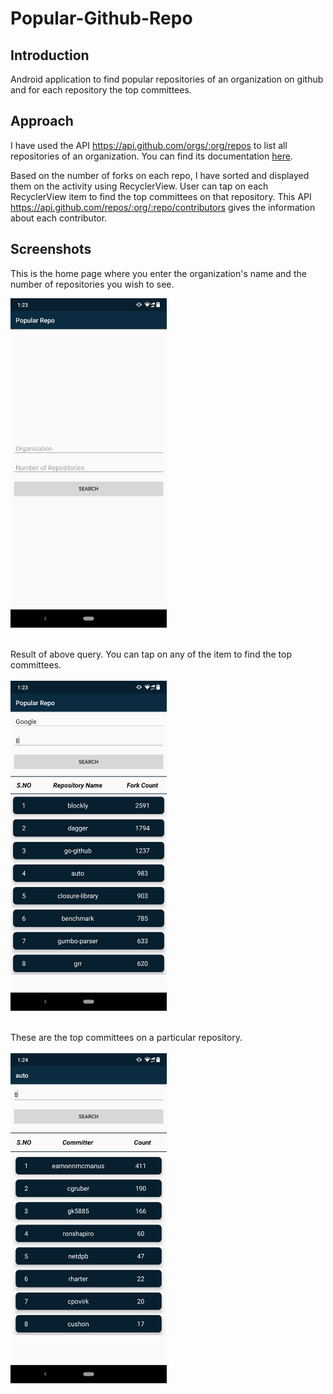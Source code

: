 # Popular-Github-Repo
 
## Introduction
Android application to find popular repositories of an organization on github and for each repository the top committees.

## Approach
I have used the API https://api.github.com/orgs/:org/repos to list all repositories of an organization. You can find its documentation [here](https://developer.github.com/v3/repos/#list-organization-repositories).

Based on the number of forks on each repo, I have sorted and displayed them on the activity using RecyclerView. User can tap on each RecyclerView item to find the top committees on that repository. This API https://api.github.com/repos/:org/:repo/contributors gives the information about each contributor.   

## Screenshots
This is the home page where you enter the organization's name and the number of repositories you wish to see. <br/>

<img src="Screenshots/Screenshot_1.png" width="250" /> <br/> <br/>

Result of above query. You can tap on any of the item to find the top committees.<br/><br/>
<img src="Screenshots/Screenshot_2.png" width="250" /> <br/> <br/>

These are the top committees on a particular repository. <br/> <br/>
<img src="Screenshots/Screenshot_3.png" width="250" />
